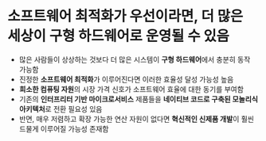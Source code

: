 # 소프트웨어 최적화가 우선이라면, 더 많은 세상이 구형 하드웨어로 운영될 수 있음


* 많은 사람들이 상상하는 것보다 더 많은 시스템이 **구형 하드웨어**에서 충분히 동작 가능함
* 진정한 **소프트웨어 최적화**가 이루어진다면 이러한 효율성 달성 가능성 높음
* **희소한 컴퓨팅 자원**의 시장 가격 신호가 소프트웨어 효율에 대한 동기를 부여함
* 기존의 **인터프리터 기반 마이크로서비스** 제품들을 **네이티브 코드로 구축된 모놀리식 아키텍처**로 전환 필요성 있음
* 반면, 매우 저렴하고 확장 가능한 연산 자원이 없다면 **혁신적인 신제품 개발**이 훨씬 드물게 이루어질 가능성 존재함
